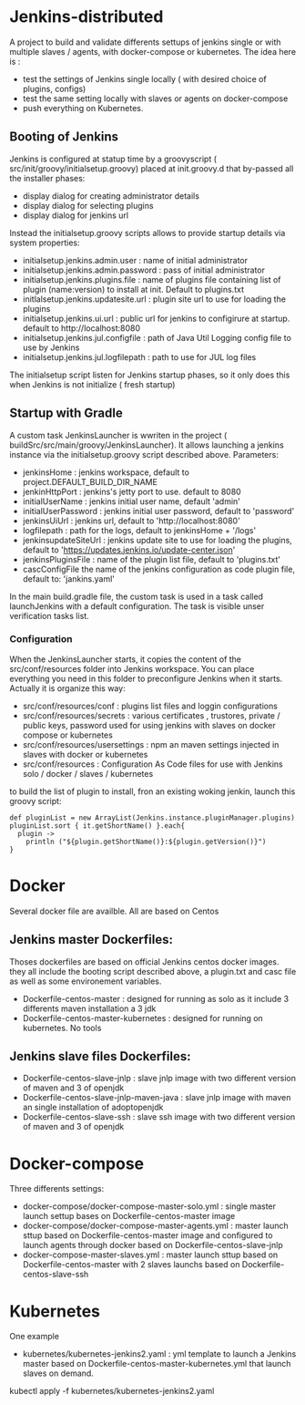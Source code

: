 # Jenkins-distributed

A project to build and validate differents settups of jenkins single or with multiple slaves / agents, with docker-compose or kubernetes. The idea here is :
- test the settings of Jenkins single locally ( with desired choice of plugins, configs)
- test the same setting locally with slaves or agents on docker-compose
- push everything on Kubernetes.

## Booting of Jenkins

Jenkins is configured at statup time by a groovyscript ( src/init/groovy/initialsetup.groovy) placed at init.groovy.d that by-passed all the installer phases:
- display dialog for creating administrator details
- display dialog for selecting plugins
- display dialog for jenkins url

Instead the initialsetup.groovy scripts allows to provide startup details via system properties:
- initialsetup.jenkins.admin.user : name of initial administrator 
- initialsetup.jenkins.admin.password : pass of initial administrator
- initialsetup.jenkins.plugins.file : name of plugins file containing list of plugin (name:version) to install at init. Default to plugins.txt
- initlalsetup.jenkins.updatesite.url : plugin site url to use for loading the plugins
- initialsetup.jenkins.ui.url : public url for jenkins to configirure at startup. default to http://localhost:8080
- initialsetup.jenkins.jul.configfile : path of Java Util Logging config file to use by Jenkins
- initialsetup.jenkins.jul.logfilepath : path to use for JUL log files

The initialsetup script listen for Jenkins startup phases, so it only does this when Jenkins is not initialize ( fresh startup)

## Startup with Gradle 

A custom task JenkinsLauncher is wwriten in the project ( buildSrc/src/main/groovy/JenkinsLauncher). It allows launching a jenkins instance via the initialsetup.groovy script described above.
Parameters:
- jenkinsHome : jenkins workspace, default to project.DEFAULT_BUILD_DIR_NAME
- jenkinHttpPort : jenkins's jetty port to use. default to 8080
- initialUserName : jenkins initial user name, default 'admin'
- initialUserPassword : jenkins initial user password, default to 'password'
- jenkinsUiUrl : jenkins url, default to  'http://localhost:8080'
- logfilepath : path for the logs, default to jenkinsHome + '/logs'
- jenkinsupdateSiteUrl : jenkins update site to use for loading the plugins, default to 'https://updates.jenkins.io/update-center.json'
- jenkinsPluginsFile : name of the plugin list file, default to 'plugins.txt'
- cascConfigFile  the name of the jenkins configuration as code plugin file, default to: 'jankins.yaml'

In the main build.gradle file, the custom task is used in a task called launchJenkins with a default configuration. The task is visible unser verification tasks list.

### Configuration
When the JenkinsLauncher starts, it copies the content of the src/conf/resources folder into Jenkins workspace. You can place everything you need in this folder to preconfigure Jenkins when it starts.
Actually it is organize this way:
- src/conf/resources/conf : plugins list files and loggin configurations
- src/conf/resources/secrets : various certificates , trustores, private / public keys, password used for using jenkins with slaves on docker compose or kubernetes
- src/conf/resources/usersettings : npm an maven settings injected in slaves with docker or kubernetes
- src/conf/resources : Configuration As Code files for use with Jenkins solo / docker / slaves / kubernetes

to build the list of plugin to install, fron an existing woking jenkin, launch this groovy script:
```
def pluginList = new ArrayList(Jenkins.instance.pluginManager.plugins)
pluginList.sort { it.getShortName() }.each{
  plugin -> 
    println ("${plugin.getShortName()}:${plugin.getVersion()}")
}
```

# Docker
Several docker file are availble. All are based on Centos
## Jenkins master Dockerfiles:
Thoses dockerfiles are based on official Jenkins centos docker images. they all include the booting script described above, a plugin.txt and casc file as well as some environement variables.
- Dockerfile-centos-master : designed for running as solo as it include 3 differents maven installation a 3 jdk
- Dockerfile-centos-master-kubernetes : designed for running on kubernetes. No tools
## Jenkins slave files Dockerfiles:
- Dockerfile-centos-slave-jnlp : slave jnlp image with two different version of maven and 3 of openjdk
- Dockerfile-centos-slave-jnlp-maven-java : slave jnlp image with maven an single installation of adoptopenjdk
- Dockerfile-centos-slave-ssh : slave ssh image with two different version of maven and 3 of openjdk

# Docker-compose
Three differents settings:
- docker-compose/docker-compose-master-solo.yml : single master launch settup bases on Dockerfile-centos-master image
- docker-compose/docker-compose-master-agents.yml : master launch sttup based on Dockerfile-centos-master image and configured to launch agents through docker based on Dockerfile-centos-slave-jnlp
- docker-compose-master-slaves.yml :  master launch sttup based on Dockerfile-centos-master with 2 slaves launchs based on Dockerfile-centos-slave-ssh

# Kubernetes
One example
- kubernetes/kubernetes-jenkins2.yaml : yml template to launch a Jenkins master based  on Dockerfile-centos-master-kubernetes.yml that launch slaves on demand.

kubectl apply -f kubernetes/kubernetes-jenkins2.yaml 
